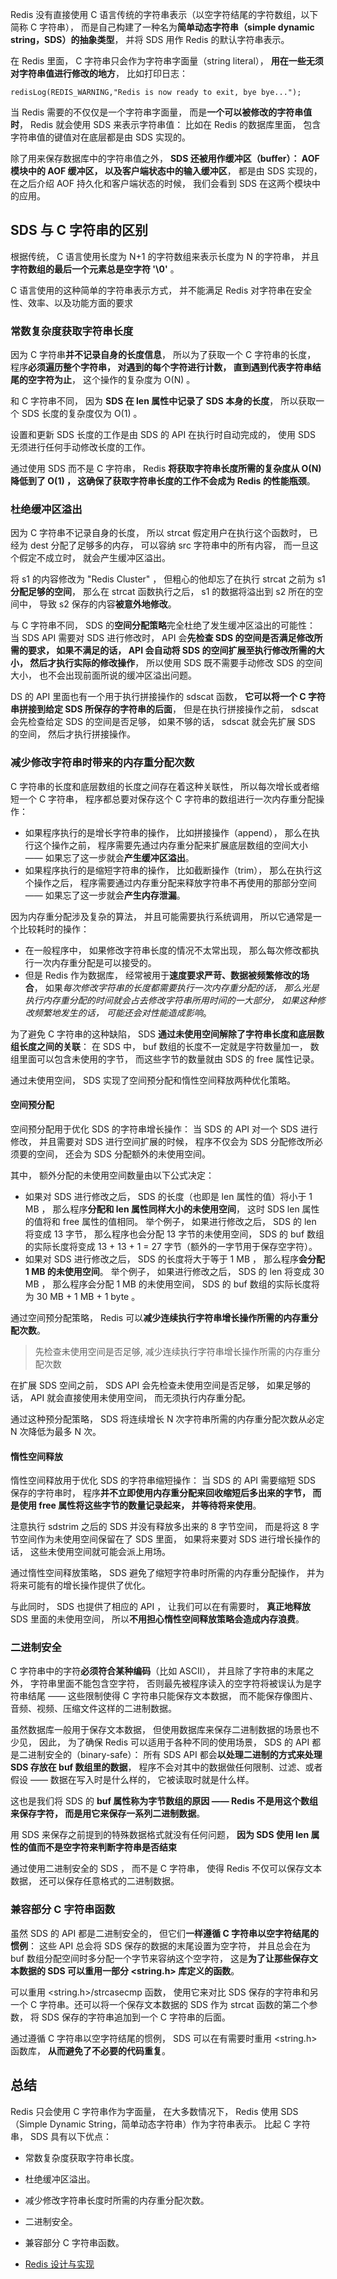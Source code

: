 Redis 没有直接使用 C 语言传统的字符串表示（以空字符结尾的字符数组，以下简称 C 字符串）， 而是自己构建了一种名为**简单动态字符串（simple dynamic string，SDS）的抽象类型**， 并将 SDS 用作 Redis 的默认字符串表示。

在 Redis 里面， C 字符串只会作为字符串字面量（string literal）， **用在一些无须对字符串值进行修改的地方**， 比如打印日志：

```
redisLog(REDIS_WARNING,"Redis is now ready to exit, bye bye...");
```

当 Redis 需要的不仅仅是一个字符串字面量， 而是**一个可以被修改的字符串值时**， Redis 就会使用 SDS 来表示字符串值： 比如在 Redis 的数据库里面， 包含字符串值的键值对在底层都是由 SDS 实现的。

除了用来保存数据库中的字符串值之外， **SDS 还被用作缓冲区（buffer）： AOF 模块中的 AOF 缓冲区， 以及客户端状态中的输入缓冲区**， 都是由 SDS 实现的， 在之后介绍 AOF 持久化和客户端状态的时候， 我们会看到 SDS 在这两个模块中的应用。


## SDS 与 C 字符串的区别

根据传统， C 语言使用长度为 N+1 的字符数组来表示长度为 N 的字符串， 并且**字符数组的最后一个元素总是空字符 '\0'** 。

C 语言使用的这种简单的字符串表示方式， 并不能满足 Redis 对字符串在安全性、效率、以及功能方面的要求

### 常数复杂度获取字符串长度

因为 C 字符串**并不记录自身的长度信息**， 所以为了获取一个 C 字符串的长度， 程序**必须遍历整个字符串， 对遇到的每个字符进行计数， 直到遇到代表字符串结尾的空字符为止**， 这个操作的复杂度为 O(N) 。

和 C 字符串不同， 因为 **SDS 在 len 属性中记录了 SDS 本身的长度**， 所以获取一个 SDS 长度的复杂度仅为 O(1) 。

设置和更新 SDS 长度的工作是由 SDS 的 API 在执行时自动完成的， 使用 SDS 无须进行任何手动修改长度的工作。

通过使用 SDS 而不是 C 字符串， Redis **将获取字符串长度所需的复杂度从 O(N) 降低到了 O(1) ， 这确保了获取字符串长度的工作不会成为 Redis 的性能瓶颈**。

### 杜绝缓冲区溢出

因为 C 字符串不记录自身的长度， 所以 strcat 假定用户在执行这个函数时， 已经为 dest 分配了足够多的内存， 可以容纳 src 字符串中的所有内容， 而一旦这个假定不成立时， 就会产生缓冲区溢出。

将 s1 的内容修改为 "Redis Cluster" ， 但粗心的他却忘了在执行 strcat 之前为 s1 **分配足够的空间**， 那么在 strcat 函数执行之后， s1 的数据将溢出到 s2 所在的空间中， 导致 s2 保存的内容**被意外地修改**。

与 C 字符串不同， SDS 的**空间分配策略**完全杜绝了发生缓冲区溢出的可能性： 当 SDS API 需要对 SDS 进行修改时， API 会**先检查 SDS 的空间是否满足修改所需的要求， 如果不满足的话， API 会自动将 SDS 的空间扩展至执行修改所需的大小， 然后才执行实际的修改操作**， 所以使用 SDS 既不需要手动修改 SDS 的空间大小， 也不会出现前面所说的缓冲区溢出问题。

DS 的 API 里面也有一个用于执行拼接操作的 sdscat 函数， **它可以将一个 C 字符串拼接到给定 SDS 所保存的字符串的后面**， 但是在执行拼接操作之前， sdscat 会先检查给定 SDS 的空间是否足够， 如果不够的话， sdscat 就会先扩展 SDS 的空间， 然后才执行拼接操作。

### 减少修改字符串时带来的内存重分配次数

C 字符串的长度和底层数组的长度之间存在着这种关联性， 所以每次增长或者缩短一个 C 字符串， 程序都总要对保存这个 C 字符串的数组进行一次内存重分配操作：

- 如果程序执行的是增长字符串的操作， 比如拼接操作（append）， 那么在执行这个操作之前， 程序需要先通过内存重分配来扩展底层数组的空间大小 —— 如果忘了这一步就会**产生缓冲区溢出**。
- 如果程序执行的是缩短字符串的操作， 比如截断操作（trim）， 那么在执行这个操作之后， 程序需要通过内存重分配来释放字符串不再使用的那部分空间 —— 如果忘了这一步就会**产生内存泄漏**。

因为内存重分配涉及复杂的算法， 并且可能需要执行系统调用， 所以它通常是一个比较耗时的操作：

- 在一般程序中， 如果修改字符串长度的情况不太常出现， 那么每次修改都执行一次内存重分配是可以接受的。
- 但是 Redis 作为数据库， 经常被用于**速度要求严苛、数据被频繁修改的场合**， 如果*每次修改字符串的长度都需要执行一次内存重分配的话， 那么光是执行内存重分配的时间就会占去修改字符串所用时间的一大部分， 如果这种修改频繁地发生的话， 可能还会对性能造成影响*。

为了避免 C 字符串的这种缺陷， SDS **通过未使用空间解除了字符串长度和底层数组长度之间的关联**： 在 SDS 中， buf 数组的长度不一定就是字符数量加一， 数组里面可以包含未使用的字节， 而这些字节的数量就由 SDS 的 free 属性记录。

通过未使用空间， SDS 实现了空间预分配和惰性空间释放两种优化策略。

#### 空间预分配

空间预分配用于优化 SDS 的字符串增长操作： 当 SDS 的 API 对一个 SDS 进行修改， 并且需要对 SDS 进行空间扩展的时候， 程序不仅会为 SDS 分配修改所必须要的空间， 还会为 SDS 分配额外的未使用空间。

其中， 额外分配的未使用空间数量由以下公式决定：

- 如果对 SDS 进行修改之后， SDS 的长度（也即是 len 属性的值）将小于 1 MB ， 那么程序**分配和 len 属性同样大小的未使用空间**， 这时 SDS len 属性的值将和 free 属性的值相同。 举个例子， 如果进行修改之后， SDS 的 len 将变成 13 字节， 那么程序也会分配 13 字节的未使用空间， SDS 的 buf 数组的实际长度将变成 13 + 13 + 1 = 27 字节（额外的一字节用于保存空字符）。
- 如果对 SDS 进行修改之后， SDS 的长度将大于等于 1 MB ， 那么程序**会分配 1 MB 的未使用空间**。 举个例子， 如果进行修改之后， SDS 的 len 将变成 30 MB ， 那么程序会分配 1 MB 的未使用空间， SDS 的 buf 数组的实际长度将为 30 MB + 1 MB + 1 byte 。

通过空间预分配策略， Redis 可以**减少连续执行字符串增长操作所需的内存重分配次数**。

> 先检查未使用空间是否足够, 减少连续执行字符串增长操作所需的内存重分配次数

在扩展 SDS 空间之前， SDS API 会先检查未使用空间是否足够， 如果足够的话， API 就会直接使用未使用空间， 而无须执行内存重分配。

通过这种预分配策略， SDS 将连续增长 N 次字符串所需的内存重分配次数从必定 N 次降低为最多 N 次。

#### 惰性空间释放

惰性空间释放用于优化 SDS 的字符串缩短操作： 当 SDS 的 API 需要缩短 SDS 保存的字符串时， 程序**并不立即使用内存重分配来回收缩短后多出来的字节， 而是使用 free 属性将这些字节的数量记录起来， 并等待将来使用**。

注意执行 sdstrim 之后的 SDS 并没有释放多出来的 8 字节空间， 而是将这 8 字节空间作为未使用空间保留在了 SDS 里面， 如果将来要对 SDS 进行增长操作的话， 这些未使用空间就可能会派上用场。

通过惰性空间释放策略， SDS 避免了缩短字符串时所需的内存重分配操作， 并为将来可能有的增长操作提供了优化。

与此同时， SDS 也提供了相应的 API ， 让我们可以在有需要时， **真正地释放** SDS 里面的未使用空间， 所以**不用担心惰性空间释放策略会造成内存浪费**。

### 二进制安全

C 字符串中的字符**必须符合某种编码**（比如 ASCII）， 并且除了字符串的末尾之外， 字符串里面不能包含空字符， 否则最先被程序读入的空字符将被误认为是字符串结尾 —— 这些限制使得 C 字符串只能保存文本数据， 而不能保存像图片、音频、视频、压缩文件这样的二进制数据。

虽然数据库一般用于保存文本数据， 但使用数据库来保存二进制数据的场景也不少见， 因此， 为了确保 Redis 可以适用于各种不同的使用场景， SDS 的 API 都是二进制安全的（binary-safe）： 所有 SDS API 都会**以处理二进制的方式来处理 SDS 存放在 buf 数组里的数据**， 程序不会对其中的数据做任何限制、过滤、或者假设 —— 数据在写入时是什么样的， 它被读取时就是什么样。

这也是我们将 SDS 的 **buf 属性称为字节数组的原因 —— Redis 不是用这个数组来保存字符， 而是用它来保存一系列二进制数据**。

用 SDS 来保存之前提到的特殊数据格式就没有任何问题， **因为 SDS 使用 len 属性的值而不是空字符来判断字符串是否结束**

通过使用二进制安全的 SDS ， 而不是 C 字符串， 使得 Redis 不仅可以保存文本数据， 还可以保存任意格式的二进制数据。

### 兼容部分 C 字符串函数
虽然 SDS 的 API 都是二进制安全的， 但它们**一样遵循 C 字符串以空字符结尾的惯例**： 这些 API 总会将 SDS 保存的数据的末尾设置为空字符， 并且总会在为 buf 数组分配空间时多分配一个字节来容纳这个空字符， 这是**为了让那些保存文本数据的 SDS 可以重用一部分 <string.h> 库定义的函数**。

可以重用 <string.h>/strcasecmp 函数， 使用它来对比 SDS 保存的字符串和另一个 C 字符串。还可以将一个保存文本数据的 SDS 作为 strcat 函数的第二个参数， 将 SDS 保存的字符串追加到一个 C 字符串的后面。

通过遵循 C 字符串以空字符结尾的惯例， SDS 可以在有需要时重用 <string.h> 函数库， **从而避免了不必要的代码重复**。

## 总结

Redis 只会使用 C 字符串作为字面量， 在大多数情况下， Redis 使用 SDS （Simple Dynamic String，简单动态字符串）作为字符串表示。
比起 C 字符串， SDS 具有以下优点：

- 常数复杂度获取字符串长度。
- 杜绝缓冲区溢出。
- 减少修改字符串长度时所需的内存重分配次数。
- 二进制安全。
- 兼容部分 C 字符串函数。

- [Redis 设计与实现](http://redisbook.com/)
